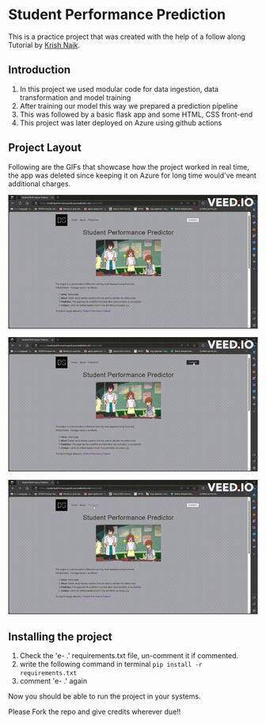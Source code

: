 # Student Performance Prediction

This is a practice project that was created with the help of a follow along Tutorial by [Krish Naik](https://github.com/krishnaik06/mlproject.git). 

## Introduction

1. In this project we used modular code for data ingestion, data transformation and model training
2. After training our model this way we prepared a prediction pipeline
3. This was followed by a basic flask app and some HTML, CSS front-end
4. This project was later deployed on Azure using github actions

## Project Layout

Following are the GIFs that showcase how the project worked in real time, the app was deleted since keeping it on Azure for long time would've meant additional charges.

![](https://github.com/yoii18/StudentPerformanceAzure/blob/main/static/assets/about-final-gif.gif)

![](https://github.com/yoii18/StudentPerformanceAzure/blob/main/static/assets/contact-final-gif.gif)


![](https://github.com/yoii18/StudentPerformanceAzure/blob/main/static/assets/pred-final-gif.gif)


## Installing the project

1. Check the 'e- .' requirements.txt file, un-comment it if commented.
2. write the following command in terminal 
    `pip install -r requirements.txt`
3. comment 'e- .' again

Now you should be able to run the project in your systems.

Please Fork the repo and give credits wherever due!!


